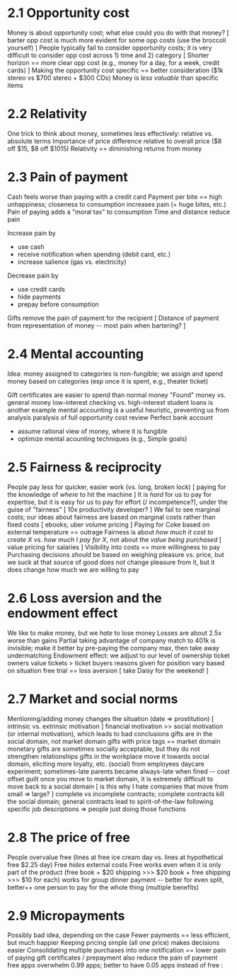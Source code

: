 # 2.1 Opportunity cost
Money is about opportunity cost; what else could you do with that money?
[ barter opp cost is much more evident for some opp costs (use the broccoli yourself) ]
People typically fail to consider opportunity costs; it is very difficult to consider opp cost across 1) time and 2) category
[ Shorter horizon == more clear opp cost (e.g., money for a day, for a week, credit cards) ]
Making the opportunity cost specific == better consideration ($1k stereo vs $700 stereo + $300 CDs)
Money is *less valuable* than specific items

# 2.2 Relativity
One trick to think about money, sometimes less effectively: relative vs. absolute terms
Importance of price difference relative to overall price ($8 off $15, $8 off $1015)
Relativity == diminishing returns from money

# 2.3 Pain of payment
Cash feels worse than paying with a credit card
Payment per bite == high unhappiness; closeness to consumption increases pain (+ huge bites, etc.)
Pain of paying adds a "moral tax" to consumption
Time and distance reduce pain

Increase pain by
* use cash
* receive notification when spending (debit card, etc.)
* increase salience (gas vs. electricity)

Decrease pain by
* use credit cards
* hide payments
* prepay before consumption

Gifts remove the pain of payment for the recipient
[ Distance of payment from representation of money -- most pain when bartering? ]

# 2.4 Mental accounting
Idea: money assigned to categories is non-fungible; we assign and spend money based on categories (esp once it is spent, e.g., theater ticket)

Gift certificates are easier to spend than normal money
"Found" money vs. general money
low-interest checking vs. high-interest student loans is another example
mental accounting is a useful heuristic, preventing us from analysis paralysis of full opportunity cost review
Perfect bank account
* assume rational view of money, where it is fungible
* optimize mental acounting techniques (e.g., Simple goals)

# 2.5 Fairness & reciprocity
People pay less for quicker, easier work (vs. long, broken lock)
[ paying for the knowledge of *where* to hit the machine ]
It is *hard* for us to pay for expertise, but it is easy for us to pay for effort (/ incompetence?), under the guise of "fairness"
[ 10x productivity developer? ]
We fail to see marginal costs; our ideas about fairness are based on marginal costs rather than fixed costs
[ ebooks; uber volume pricing ]
Paying for Coke based on external temperature == outrage
Fairness is about *how much it cost to create X vs. how much I pay for X*, not about the *value being purchased*
[ value pricing for salaries ]
Visibility into costs == more willingness to pay
Purchasing decisions *should* be based on weighing pleasure vs. price, but we suck at that
source of good does not change pleasure from it, but it does change how much we are willing to pay

# 2.6 Loss aversion and the endowment effect
We like to make money, but we *hate* to lose money
Losses are about 2.5x worse than gains
Partial taking advantage of company match to 401k is invisible; make it better by pre-paying the company max, then take away undermatching
Endowment effect: we adjust to our level of ownership
ticket owners value tickets > ticket buyers
reasons given for position vary based on situation
free trial == loss aversion
[ take Daisy for the weekend! ]

# 2.7 Market and social norms
Mentioning/adding money changes the situation (date => prostitution)
[ intrinsic vs. extrinsic motivation ]
financial motivation >> social motivation (or internal motivation), which leads to bad conclusions
gifts are in the social domain, not market domain
gifts with price tags == market domain
monetary gifts are sometimes socially acceptable, but they do not strengthen relationships
gifts in the workplace move it towards social domain, eliciting more loyalty, etc. (social) from employees
daycare experiment; sometimes-late parents became always-late when fined -- cost offset guilt
once you move to market domain, it is extremely difficult to move back to a social domain
[ is this why I hate companies that move from small => large? ]
complete vs incomplete contracts; complete contracts kill the social domain; general contracts lead to spirit-of-the-law following
specific job descriptions => people just doing those functions

# 2.8 The price of free
People overvalue free (lines at free ice cream day vs. lines at hypothetical free $2.25 day)
Free *hides* external costs
Free works even when it is only part of the product (free book + $20 shipping >>> $20 book + free shipping >>> $10 for each)
works for group dinner payment -- better for even split, better++ one person to pay for the whole thing (multiple benefits)

# 2.9 Micropayments
Possibly bad idea, depending on the case
Fewer payments == less efficient, but much happier
Keeping pricing simple (all one price) makes decisions easier
Consolidating multiple purchases into one notification == lower pain of paying
gift certificates / prepayment also reduce the pain of payment
free apps overwhelm 0.99 apps; better to have 0.05 apps instead of free
: 

